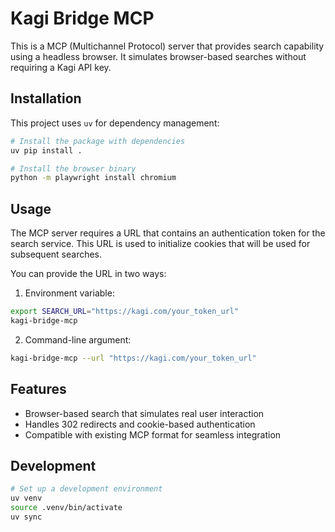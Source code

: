 # Kagi Bridge MCP

This is a MCP (Multichannel Protocol) server that provides search capability using a headless browser. It simulates browser-based searches without requiring a Kagi API key.

## Installation

This project uses `uv` for dependency management:

```bash
# Install the package with dependencies
uv pip install .

# Install the browser binary
python -m playwright install chromium
```

## Usage

The MCP server requires a URL that contains an authentication token for the search service. This URL is used to initialize cookies that will be used for subsequent searches.

You can provide the URL in two ways:

1. Environment variable:
```bash
export SEARCH_URL="https://kagi.com/your_token_url"
kagi-bridge-mcp
```

2. Command-line argument:
```bash
kagi-bridge-mcp --url "https://kagi.com/your_token_url"
```

## Features

- Browser-based search that simulates real user interaction
- Handles 302 redirects and cookie-based authentication
- Compatible with existing MCP format for seamless integration

## Development

```bash
# Set up a development environment
uv venv
source .venv/bin/activate
uv sync
```